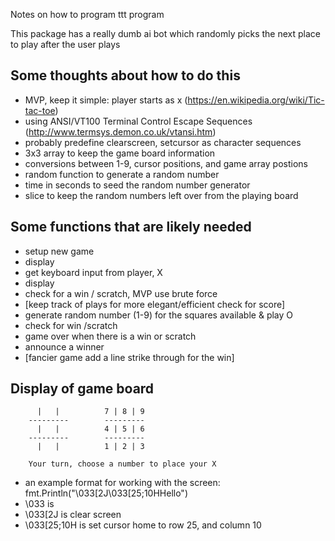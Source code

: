 Notes on how to program ttt program

This package has a really dumb ai bot which randomly picks the
next place to play after the user plays

## Some thoughts about how to do this

* MVP, keep it simple: player starts as x (https://en.wikipedia.org/wiki/Tic-tac-toe)
* using ANSI/VT100 Terminal Control Escape Sequences (http://www.termsys.demon.co.uk/vtansi.htm)
* probably predefine clearscreen, setcursor as character sequences
* 3x3 array to keep the game board information
* conversions between 1-9, cursor positions, and game array postions
* random function to generate a random number
* time in seconds to seed the random number generator
* slice to keep the random numbers left over from the playing board

## Some functions that are likely needed

* setup new game
* display
* get keyboard input from player, X
* display
* check for a win / scratch, MVP use brute force
* [keep track of plays for more elegant/efficient check for score]
* generate random number (1-9) for the squares available & play O
* check for win /scratch
* game over when there is a win or scratch
* announce a winner
* [fancier game add a line strike through for the win]

## Display of game board

```
	  |   |          7 | 8 | 9
	---------        ---------
	  |   |          4 | 5 | 6
	---------        ---------
	  |   |          1 | 2 | 3

	Your turn, choose a number to place your X
```

* an example format for working with the screen: fmt.Println("\033[2J\033[25;10HHello")
* \033 is <ESC>
* \033[2J is clear screen
* \033[25;10H is set cursor home to row 25, and column 10